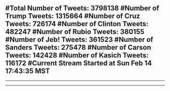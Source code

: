 #Total Number of Tweets: 3798138 
#Number of Trump Tweets: 1315664
#Number of Cruz Tweets: 726174
#Number of Clinton Tweets: 482247
#Number of Rubio Tweets: 380155
#Number of Jeb! Tweets: 361523
#Number of Sanders Tweets: 275478
#Number of Carson Tweets: 142428
#Number of Kasich Tweets: 116172
#Current Stream Started at Sun Feb 14 17:43:35 MST
---
---
---
